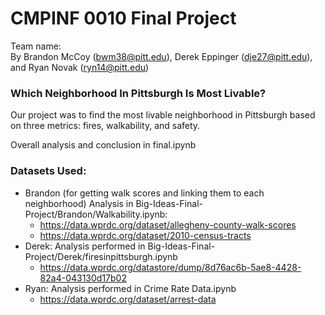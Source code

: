 # CMPINF 0010 Final Project
Team name:   
By Brandon McCoy (bwm38@pitt.edu), Derek Eppinger (dje27@pitt.edu), and Ryan Novak (ryn14@pitt.edu)

### Which Neighborhood In Pittsburgh Is Most Livable?
Our project was to find the most livable neighborhood in Pittsburgh based on three metrics: fires, walkability, and safety.

Overall analysis and conclusion in final.ipynb

### Datasets Used:
- Brandon (for getting walk scores and linking them to each neighborhood) Analysis in Big-Ideas-Final-Project/Brandon/Walkability.ipynb:
    - https://data.wprdc.org/dataset/allegheny-county-walk-scores
    - https://data.wprdc.org/dataset/2010-census-tracts
- Derek: Analysis performed in Big-Ideas-Final-Project/Derek/firesinpittsburgh.ipynb
    - https://data.wprdc.org/datastore/dump/8d76ac6b-5ae8-4428-82a4-043130d17b02
- Ryan: Analysis performed in Crime Rate Data.ipynb
    - https://data.wprdc.org/dataset/arrest-data
 
